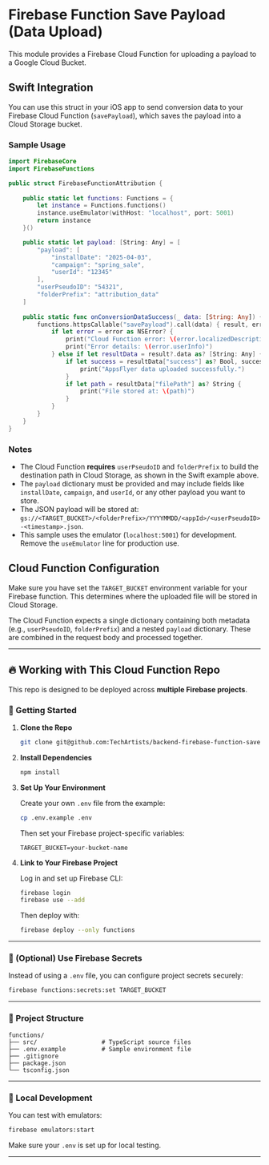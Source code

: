 # Firebase Function Save Payload (Data Upload)

This module provides a Firebase Cloud Function for uploading a payload to a Google Cloud Bucket.

## Swift Integration

You can use this struct in your iOS app to send conversion data to your Firebase Cloud Function (`savePayload`), which saves the payload into a Cloud Storage bucket.

### Sample Usage

```swift
import FirebaseCore
import FirebaseFunctions

public struct FirebaseFunctionAttribution {
    
    public static let functions: Functions = {
        let instance = Functions.functions()
        instance.useEmulator(withHost: "localhost", port: 5001)
        return instance
    }()

    public static let payload: [String: Any] = [
        "payload": [
            "installDate": "2025-04-03",
            "campaign": "spring_sale",
            "userId": "12345"
        ],
        "userPseudoID": "54321",
        "folderPrefix": "attribution_data"
    ]
    
    public static func onConversionDataSuccess(_ data: [String: Any]) {
        functions.httpsCallable("savePayload").call(data) { result, error in
            if let error = error as NSError? {
                print("Cloud Function error: \(error.localizedDescription)")
                print("Error details: \(error.userInfo)")
            } else if let resultData = result?.data as? [String: Any] {
                if let success = resultData["success"] as? Bool, success {
                    print("AppsFlyer data uploaded successfully.")
                }
                if let path = resultData["filePath"] as? String {
                    print("File stored at: \(path)")
                }
            }
        }
    }
}
```

### Notes

- The Cloud Function **requires** `userPseudoID` and `folderPrefix` to build the destination path in Cloud Storage, as shown in the Swift example above.
- The `payload` dictionary must be provided and may include fields like `installDate`, `campaign`, and `userId`, or any other payload you want to store.
- The JSON payload will be stored at: `gs://<TARGET_BUCKET>/<folderPrefix>/YYYYMMDD/<appId>/<userPseudoID>-<timestamp>.json`.
- This sample uses the emulator (`localhost:5001`) for development. Remove the `useEmulator` line for production use.

## Cloud Function Configuration

Make sure you have set the `TARGET_BUCKET` environment variable for your Firebase function. This determines where the uploaded file will be stored in Cloud Storage.

The Cloud Function expects a single dictionary containing both metadata (e.g., `userPseudoID`, `folderPrefix`) and a nested `payload` dictionary. These are combined in the request body and processed together.

---

## 🔥 Working with This Cloud Function Repo

This repo is designed to be deployed across **multiple Firebase projects**.

### 🚀 Getting Started

1. **Clone the Repo**

   ```bash
   git clone git@github.com:TechArtists/backend-firebase-function-save-payload.git
   ```

2. **Install Dependencies**

   ```bash
   npm install
   ```

3. **Set Up Your Environment**

   Create your own `.env` file from the example:

   ```bash
   cp .env.example .env
   ```

   Then set your Firebase project-specific variables:

   ```env
   TARGET_BUCKET=your-bucket-name
   ```

4. **Link to Your Firebase Project**

   Log in and set up Firebase CLI:

   ```bash
   firebase login
   firebase use --add
   ```

   Then deploy with:

   ```bash
   firebase deploy --only functions
   ```

---

### 🔐 (Optional) Use Firebase Secrets

Instead of using a `.env` file, you can configure project secrets securely:

```bash
firebase functions:secrets:set TARGET_BUCKET
```

---

### 📂 Project Structure

```
functions/
├── src/                  # TypeScript source files
├── .env.example          # Sample environment file
├── .gitignore
├── package.json
└── tsconfig.json
```

---

### 🧪 Local Development

You can test with emulators:

```bash
firebase emulators:start
```

Make sure your `.env` is set up for local testing.

---
